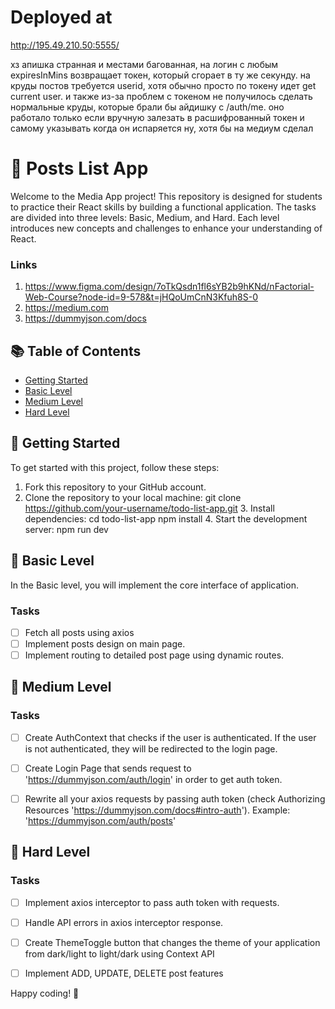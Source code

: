 # Deployed at
http://195.49.210.50:5555/

хз апишка странная и местами багованная, на логин с любым expiresInMins возвращает токен, который сгорает в ту же секунду.
на круды постов требуется userid, хотя обычно просто по токену идет get current user. и также из-за проблем с токеном не получилось сделать нормальные круды, которые брали бы айдишку с /auth/me. оно работало только если вручную залезать в расшифрованный токен и самому указывать когда он испаряется
ну, хотя бы на медиум сделал




# 📝 Posts List App

Welcome to the Media App project! This repository is designed for students to practice their React skills by building a functional  application. The tasks are divided into three levels: Basic, Medium, and Hard. Each level introduces new concepts and challenges to enhance your understanding of React.

### Links
1. https://www.figma.com/design/7oTkQsdn1fl6sYB2b9hKNd/nFactorial-Web-Course?node-id=9-578&t=jHQoUmCnN3Kfuh8S-0
2. https://medium.com
3. https://dummyjson.com/docs

## 📚 Table of Contents

- [Getting Started](#getting-started)
- [Basic Level](#basic-level)
- [Medium Level](#medium-level)
- [Hard Level](#hard-level)


## 🚀 Getting Started

To get started with this project, follow these steps:

1. Fork this repository to your GitHub account.
2. Clone the repository to your local machine:
   git clone https://github.com/your-username/todo-list-app.git
    3. Install dependencies:
       cd todo-list-app
       npm install
    4. Start the development server:
       npm run dev


## 🥇 Basic Level

In the Basic level, you will implement the core interface of application.

### Tasks
- [ ] Fetch all posts using axios
- [ ] Implement posts design on main page.
- [ ] Implement routing to detailed post page using dynamic routes.

## 🥈 Medium Level

### Tasks
- [ ] Create AuthContext that checks if the user is authenticated. If the user is not authenticated, they will be redirected to the login page.
- [ ] Create Login Page that sends request to 'https://dummyjson.com/auth/login' in order to get auth token.
- [ ] Rewrite all your axios requests by passing auth token (check Authorizing Resources 'https://dummyjson.com/docs#intro-auth'). 
    Example: 'https://dummyjson.com/auth/posts'


## 🥇 Hard Level

### Tasks
- [ ] Implement axios interceptor to pass auth token with requests.
- [ ] Handle API errors in axios interceptor response.
- [ ] Create ThemeToggle button that changes the theme of your application from dark/light to light/dark using Context API
- [ ] Implement ADD, UPDATE, DELETE post features


Happy coding! 🎉